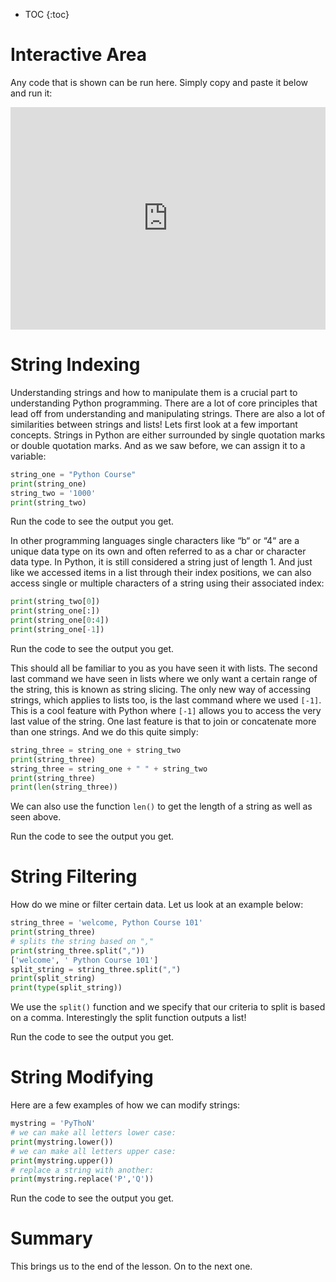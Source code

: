 * TOC
{:toc}

# Interactive Area

Any code that is shown can be run here. Simply copy and paste it below and run it:

<iframe src="https://trinket.io/embed/python3/f50bd1d6e4" width="100%" height="356" frameborder="0" marginwidth="0" marginheight="0" allowfullscreen></iframe>

# String Indexing

Understanding strings and how to manipulate them is a crucial part to understanding Python programming. There are a lot of core principles that lead off from understanding and manipulating strings. There are also a lot of similarities between strings and lists!
Lets first look at a few important concepts. Strings in Python are either surrounded by single quotation marks or double quotation marks. And as we saw before, we can assign it to a variable:

```python
string_one = "Python Course"
print(string_one)
string_two = '1000'
print(string_two)
```

Run the code to see the output you get.

In other programming languages single characters like “b“ or “4“ are a unique data type on its own and often referred to as a char or character data type. In Python, it is still considered a string just of length 1. And just like we accessed items in a list through their index positions, we can also access single or multiple characters of a string using their associated index:

```python
print(string_two[0])
print(string_one[:])
print(string_one[0:4])
print(string_one[-1])
```

Run the code to see the output you get.

This should all be familiar to you as you have seen it with lists. The second last command we have seen in lists where we only want a certain range of the string, this is known as string slicing. The only new way of accessing strings, which applies to lists too, is the last command where we used `[-1]`. This is a cool feature with Python where `[-1]` allows you to access the very last value of the string. One last feature is that to join or concatenate more than one strings. And we do this quite simply:

```python
string_three = string_one + string_two
print(string_three)
string_three = string_one + " " + string_two
print(string_three)
print(len(string_three))
```

We can also use the function `len()` to get the length of a string as well as seen above.

Run the code to see the output you get.

# String Filtering

How do we mine or filter certain data. Let us look at an example below:


```python
string_three = 'welcome, Python Course 101'
print(string_three)
# splits the string based on ","
print(string_three.split(","))
['welcome', ' Python Course 101']
split_string = string_three.split(",")
print(split_string)
print(type(split_string))
```

We use the `split()` function and we specify that our criteria to split is based on a comma. Interestingly the split function outputs a list! 

Run the code to see the output you get.

# String Modifying

Here are a few examples of how we can modify strings:

```python
mystring = 'PyThoN'
# we can make all letters lower case:
print(mystring.lower())
# we can make all letters upper case:
print(mystring.upper())
# replace a string with another:
print(mystring.replace('P','Q'))
```

Run the code to see the output you get.

# Summary

This brings us to the end of the lesson. On to the next one.
